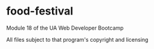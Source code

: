 # food-festival

Module 18 of the UA Web Developer Bootcamp 

All files subject to that program's copyright and licensing

